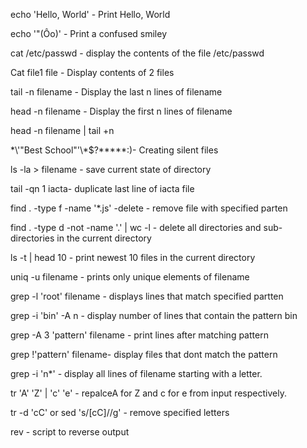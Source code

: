 echo 'Hello, World' - Print Hello, World

echo '"(Ôo)' -  Print a confused smiley

cat /etc/passwd - display the contents of the file /etc/passwd

Cat file1 file - Display contents of 2 files

tail -n filename - Display the last n lines of filename 

head -n filename - Display the first n lines of filename

head -n filename | tail +n

\*\\'"Best School"\'\\*$\?\*\*\*\*\*:)- Creating silent files 

ls -la > filename - save current state of directory

tail -qn 1 iacta- duplicate last line of iacta file

find . -type f -name '*.js' -delete - remove file with specified parten

find . -type d -not -name '.' | wc -l - delete all directories and sub-directories in the current directory

ls -t | head 10 - print newest 10 files  in the current directory

uniq -u filename - prints only unique elements of filename

grep -l 'root' filename - displays lines that match specified partten

grep -i 'bin' -A n - display number of lines that contain the pattern bin

grep -A 3 'pattern'  filename - print lines after matching pattern

grep !'pattern' filename- display files that dont match the pattern

grep -i 'n*' - display all lines of filename starting with a letter.

tr 'A' 'Z' | 'c' 'e' - repalceA for Z and c for e from input respectively.

tr -d 'cC' or sed 's/[cC]//g' - remove specified letters

rev - script to reverse output 
